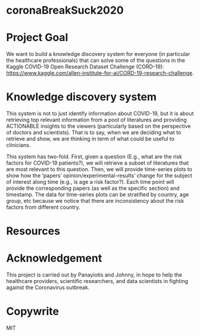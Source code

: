 # coronaBreakSuck2020

# Project Goal 
We want to build a knowledge discovery system for everyone (in particular the healthcare professionals) that can solve some of the questions in the Kaggle COVID-19 Open Research Dataset Challenge (CORD-19): https://www.kaggle.com/allen-institute-for-ai/CORD-19-research-challenge.

# Knowledge discovery system
This system is not to just identify information about COVID-19, but it is about retrieving top relevant information from a pool of literatures and providing ACTIONABLE insights to the viewers (particularly based on the perspective of doctors and scientists). That is to say, when we are deciding what to retrieve and show, we are thinking in term of what could be useful to clinicians. 

This system has two-fold. First, given a question (E.g., what are the risk factors for COVID-19 patients?), we will retrieve a subset of literatures that are most relevant to this question. Then, we will provide time-series plots to show how the ‘papers’ opinion/experimental-results’ change for the subject of interest along time (e.g., is age a risk factor?). Each time point will provide the corresponding papers (as well as the specific section) and timestamp. The data for time-series plots can be stratified by country, age group, etc because we notice that there are inconsistency about the risk factors from different country. 

# Resources


# Acknowledgement
This project is carried out by Panayiotis and Johnny, in hope to help the healthcare providers, scientific researchers, and data scientists in fighting against the Coronavirus outbreak. 

# Copywrite
MIT
